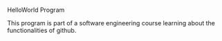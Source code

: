 HelloWorld Program

This program is part of a software engineering course learning about the functionalities of github.
